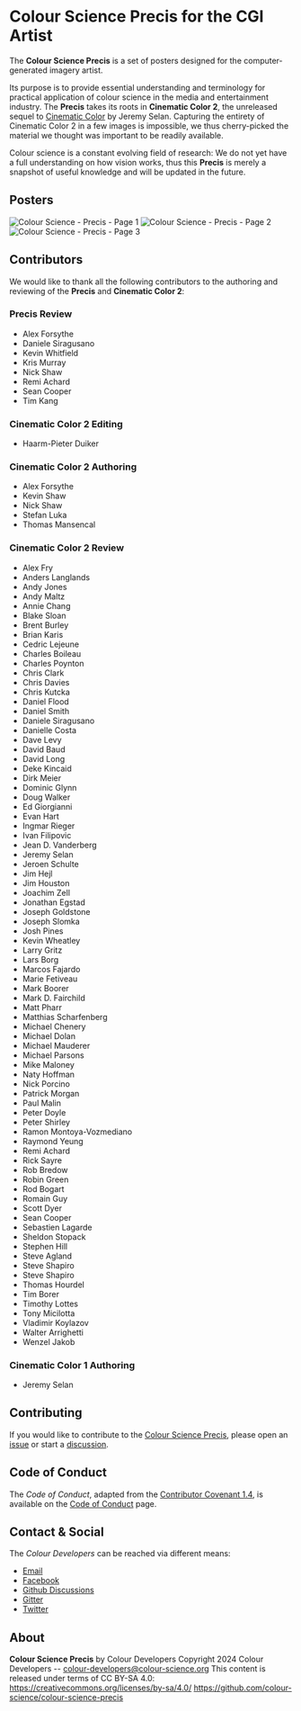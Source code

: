 # Colour Science Precis for the CGI Artist

The **Colour Science Precis** is a set of posters designed for the computer-generated imagery artist.

Its purpose is to provide essential understanding and terminology for practical application of colour science in the media and entertainment industry.
The **Precis** takes its roots in **Cinematic Color 2**, the unreleased sequel to [Cinematic Color](https://cinematiccolor.org) by Jeremy Selan. Capturing the entirety of Cinematic Color 2 in a few images is impossible, we thus cherry-picked the material we thought was important to be readily available. 

Colour science is a constant evolving field of research: We do not yet have a full understanding on how vision works, thus this **Precis** is merely a snapshot of useful knowledge and will be updated in the future.

## Posters

![Colour Science - Precis - Page 1](posters/Colour%20Science%20-%20Precis%20-%20Page%201.png)
![Colour Science - Precis - Page 2](posters/Colour%20Science%20-%20Precis%20-%20Page%202.png)
![Colour Science - Precis - Page 3](posters/Colour%20Science%20-%20Precis%20-%20Page%203.png)

## Contributors

We would like to thank all the following contributors to the authoring and reviewing of the **Precis** and **Cinematic Color 2**:

### Precis Review

- Alex Forsythe
- Daniele Siragusano
- Kevin Whitfield
- Kris Murray
- Nick Shaw
- Remi Achard
- Sean Cooper
- Tim Kang

### Cinematic Color 2 Editing

- Haarm-Pieter Duiker

### Cinematic Color 2 Authoring

- Alex Forsythe
- Kevin Shaw
- Nick Shaw
- Stefan Luka
- Thomas Mansencal

### Cinematic Color 2 Review

- Alex Fry
- Anders Langlands
- Andy Jones
- Andy Maltz
- Annie Chang
- Blake Sloan
- Brent Burley
- Brian Karis
- Cedric Lejeune
- Charles Boileau
- Charles Poynton
- Chris Clark
- Chris Davies
- Chris Kutcka
- Daniel Flood
- Daniel Smith
- Daniele Siragusano
- Danielle Costa
- Dave Levy
- David Baud
- David Long
- Deke Kincaid
- Dirk Meier
- Dominic Glynn
- Doug Walker
- Ed Giorgianni
- Evan Hart
- Ingmar Rieger
- Ivan Filipovic
- Jean D. Vanderberg
- Jeremy Selan
- Jeroen Schulte
- Jim Hejl
- Jim Houston
- Joachim Zell
- Jonathan Egstad
- Joseph Goldstone
- Joseph Slomka
- Josh Pines
- Kevin Wheatley
- Larry Gritz
- Lars Borg
- Marcos Fajardo
- Marie Fetiveau
- Mark Boorer
- Mark D. Fairchild
- Matt Pharr
- Matthias Scharfenberg
- Michael Chenery
- Michael Dolan
- Michael Mauderer
- Michael Parsons
- Mike Maloney
- Naty Hoffman
- Nick Porcino
- Patrick Morgan
- Paul Malin
- Peter Doyle
- Peter Shirley
- Ramon Montoya-Vozmediano
- Raymond Yeung
- Remi Achard
- Rick Sayre
- Rob Bredow
- Robin Green
- Rod Bogart
- Romain Guy
- Scott Dyer
- Sean Cooper
- Sebastien Lagarde
- Sheldon Stopack
- Stephen Hill 
- Steve Agland
- Steve Shapiro
- Steve Shapiro
- Thomas Hourdel
- Tim Borer
- Timothy Lottes
- Tony Micilotta
- Vladimir Koylazov
- Walter Arrighetti
- Wenzel Jakob

### Cinematic Color 1 Authoring

- Jeremy Selan

## Contributing

If you would like to contribute to the [Colour Science Precis](https://github.com/colour-science/colour-science-precis), please open an [issue](https://github.com/colour-science/colour-science-precis/issues) or start a [discussion](https://github.com/colour-science/colour-science-precis/discussions).

## Code of Conduct

The *Code of Conduct*, adapted from the [Contributor Covenant
1.4](https://www.contributor-covenant.org/version/1/4/code-of-conduct.html),
is available on the [Code of
Conduct](https://www.colour-science.org/code-of-conduct) page.

## Contact & Social

The *Colour Developers* can be reached via different means:

-   [Email](mailto:colour-developers@colour-science.org)
-   [Facebook](https://www.facebook.com/python.colour.science)
-   [Github Discussions](https://github.com/colour-science/colour-science-precis/discussions)
-   [Gitter](https://gitter.im/colour-science/colour)
-   [Twitter](https://twitter.com/colour_science)

## About

**Colour Science Precis** by Colour Developers
Copyright 2024 Colour Developers -- [colour-developers@colour-science.org](colour-developers@colour-science.org)
This content is released under terms of CC BY-SA 4.0: <https://creativecommons.org/licenses/by-sa/4.0/>
<https://github.com/colour-science/colour-science-precis>
